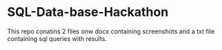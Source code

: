 # SQL-Data-base-Hackathon
This repo conatins 2 files onw docx containing screenshots and a txt file containing sql queries with results.
